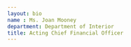 ```yaml
---
layout: bio
name : Ms. Joan Mooney
department: Department of Interior
title: Acting Chief Financial Officer
---
```

